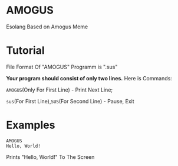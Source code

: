 # AMOGUS
Esolang Based on Amogus Meme
# Tutorial
File Format Of "AMOGUS"
Programm is ".sus"

**Your program should consist of only two lines.**
Here is Commands:

```AMOGUS```(Only For First Line) - Print Next Line;

```sus```(For First Line),```SUS```(For Second Line) - Pause, Exit
# Examples
```
AMOGUS
Hello, World!
```
Prints "Hello, World!" To The Screen
